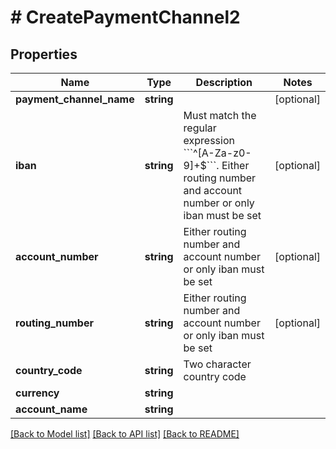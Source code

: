 # # CreatePaymentChannel2

## Properties

Name | Type | Description | Notes
------------ | ------------- | ------------- | -------------
**payment_channel_name** | **string** |  | [optional] 
**iban** | **string** | Must match the regular expression &#x60;&#x60;&#x60;^[A-Za-z0-9]+$&#x60;&#x60;&#x60;. Either routing number and account number or only iban must be set | [optional] 
**account_number** | **string** | Either routing number and account number or only iban must be set | [optional] 
**routing_number** | **string** | Either routing number and account number or only iban must be set | [optional] 
**country_code** | **string** | Two character country code | 
**currency** | **string** |  | 
**account_name** | **string** |  | 

[[Back to Model list]](../../README.md#documentation-for-models) [[Back to API list]](../../README.md#documentation-for-api-endpoints) [[Back to README]](../../README.md)


